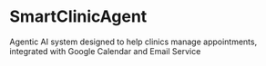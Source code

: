 # SmartClinicAgent
Agentic AI system designed to help clinics manage appointments, integrated with Google Calendar and Email Service
